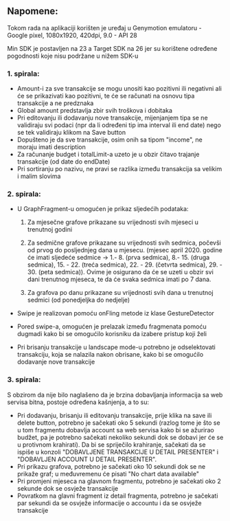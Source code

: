 ## Napomene:

Tokom rada na aplikaciji korišten je uređaj u Genymotion emulatoru - Google pixel, 1080x1920, 420dpi, 9.0 - API 28

Min SDK je postavljen na 23 a Target SDK na 26 jer su korištene određene pogodnosti koje nisu podržane u nižem SDK-u

### 1. spirala:
- Amount-i za sve transakcije se mogu unositi kao pozitivni ili negativni ali će se prikazivati kao pozitivni, te će se računati na osnovu tipa transakcije a ne predznaka
- Global amount predstavlja zbir svih troškova i dobitaka
- Pri editovanju ili dodavanju nove transakcije, mijenjanjem tipa se ne validiraju svi podaci (npr da li određeni tip ima interval ili end date) nego se tek validiraju klikom na Save button
- Dopušteno je da sve transakcije, osim onih sa tipom "income", ne moraju imati description
- Za računanje budget i totalLimit-a uzeto je u obzir čitavo trajanje transakcije (od date do endDate)
- Pri sortiranju po nazivu, ne pravi se razlika između transakcija sa velikim i malim slovima

### 2. spirala:
- U GraphFragment-u omogućen je prikaz sljedećih podataka:


  1. Za mjesečne grafove prikazane su vrijednosti svih mjeseci u trenutnoj godini


  2. Za sedmične grafove prikazane su vrijednosti svih sedmica, počevši od prvog do posljednjeg dana u mjesecu. (mjesec april 2020. godine će imati sljedeće sedmice ->  1.- 8. (prva sedmica), 8.- 15. (druga sedmica), 15. - 22. (treća sedmica), 22. - 29. (četvrta sedmica), 29. - 30. (peta sedmica)). Ovime je osigurano da će se uzeti u obzir svi dani trenutnog mjeseca, te da će svaka sedmica imati po 7 dana.


  3. Za grafova po danu prikazane su vrijednosti svih dana u trenutnoj sedmici (od ponedjeljka do nedjelje)

- Swipe je realizovan pomoću onFling metode iz klase GestureDetector
- Pored swipe-a, omogućen je prelazak između fragmenata pomoću dugmadi kako bi se omogućilo korisniku da izabere pristup koji želi
- Pri brisanju transakcije u landscape mode-u potrebno je odselektovati transakciju, koja se nalazila nakon obrisane, kako bi se omogućilo dodavanje nove transakcije

### 3. spirala:

S obzirom da nije bilo naglašeno da je brzina dobavljanja informacija sa web servisa bitna, postoje određena kašnjenja, a to su:

- Pri dodavanju, brisanju ili editovanju transakcije, prije klika na save ili delete button, potrebno je sačekati oko 5 sekundi (razlog tome je što se u tom fragmentu dobavlja account sa web servisa kako bi se ažurirao budžet, pa je potrebno sačekati nekoliko sekundi dok se dobavi jer će se u protivnom krahirati). Da bi se spriječilo krahiranje, sačekati da se ispiše u konzoli "DOBAVLJENE TRANSAKCIJE U DETAIL PRESENTER" i
     "DOBAVLJEN ACCOUNT U DETAIL PRESENTER".
- Pri prikazu grafova, potrebno je sačekati oko 10 sekundi dok se ne prikaže graf; u međuvremenu će pisati "No chart data available"
- Pri promjeni mjeseca na glavnom fragmentu, potrebno je sačekati oko 2 sekunde dok se osvježe transakcije
- Povratkom na glavni fragment iz detail fragmenta, potrebno je sačekati par sekundi da se osvježe informacije o accountu i da se osvježe transakcije
